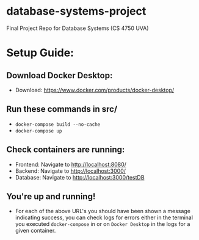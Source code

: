 # database-systems-project
Final Project Repo for Database Systems (CS 4750 UVA)


# Setup Guide:

## Download Docker Desktop:

- Download: <https://www.docker.com/products/docker-desktop/>

## Run these commands in src/

- `docker-compose build --no-cache`
- `docker-compose up`

## Check containers are running:

- Frontend: Navigate to <http://localhost:8080/>
- Backend: Navigate to <http://localhost:3000/>
- Database: Navigate to <http://localhost:3000/testDB>

## You're up and running!

- For each of the above URL's you should have been shown a message indicating success, you can check logs for errors either in the terminal you executed `docker-compose` in or on `Docker Desktop` in the logs for a given container.
